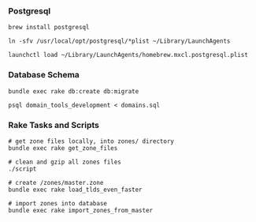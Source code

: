 ### Postgresql ###

    brew install postgresql

    ln -sfv /usr/local/opt/postgresql/*plist ~/Library/LaunchAgents

    launchctl load ~/Library/LaunchAgents/homebrew.mxcl.postgresql.plist

### Database Schema ###

    bundle exec rake db:create db:migrate

    psql domain_tools_development < domains.sql

### Rake Tasks and Scripts ###

    # get zone files locally, into zones/ directory
    bundle exec rake get_zone_files

    # clean and gzip all zones files
    ./script

    # create /zones/master.zone
    bundle exec rake load_tlds_even_faster

    # import zones into database
    bundle exec rake import_zones_from_master